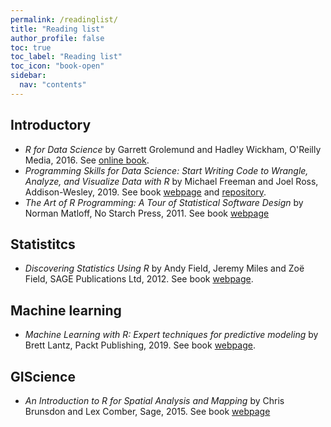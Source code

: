 ```yaml
---
permalink: /readinglist/
title: "Reading list"
author_profile: false
toc: true
toc_label: "Reading list"
toc_icon: "book-open"
sidebar:
  nav: "contents"
---
```



## Introductory

- *R for Data Science* by Garrett Grolemund and Hadley Wickham, O'Reilly Media, 2016. See [online book](https://r4ds.had.co.nz/).
- *Programming Skills for Data Science: Start Writing Code to Wrangle, Analyze, and Visualize Data with R* by Michael Freeman and Joel Ross, Addison-Wesley, 2019. See book [webpage](https://www.pearson.com/us/higher-education/program/Freeman-Programming-Skills-for-Data-Science-Start-Writing-Code-to-Wrangle-Analyze-and-Visualize-Data-with-R/PGM2047488.html) and [repository](https://programming-for-data-science.github.io/).
- *The Art of R Programming: A Tour of Statistical Software Design* by Norman Matloff, No Starch Press, 2011. See book [webpage](https://nostarch.com/artofr.htm)


## Statistitcs

- *Discovering Statistics Using R* by Andy Field, Jeremy Miles and Zoë Field, SAGE Publications Ltd, 2012. See book [webpage](https://www.discoveringstatistics.com/books/discovering-statistics-using-r/).


## Machine learning

- *Machine Learning with R: Expert techniques for predictive modeling* by Brett Lantz, Packt Publishing, 2019. See book [webpage](https://subscription.packtpub.com/book/big_data_and_business_intelligence/9781788295864).


## GIScience

- *An Introduction to R for Spatial Analysis and Mapping* by Chris Brunsdon and Lex Comber, Sage, 2015. See book [webpage](https://uk.sagepub.com/en-gb/eur/an-introduction-to-r-for-spatial-analysis-and-mapping/book241031)